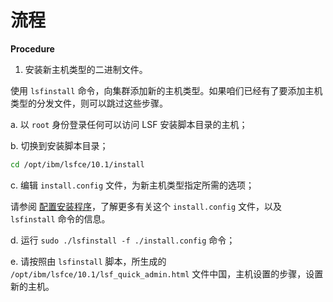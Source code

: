 # 流程

**Procedure**

1. 安装新主机类型的二进制文件。


使用 `lsfinstall` 命令，向集群添加新的主机类型。如果咱们已经有了要添加主机类型的分发文件，则可以跳过这些步骤。

a. 以 `root` 身份登录任何可以访问 LSF 安装脚本目录的主机；

b. 切换到安装脚本目录；

```sh
cd /opt/ibm/lsfce/10.1/install
```


c. 编辑 `install.config` 文件，为新主机类型指定所需的选项；

请参阅 [配置安装程序](../flexing_your_arm_muscle/lsf_install.md#配置安装程序)，了解更多有关这个 `install.config` 文件，以及 `lsfinstall` 命令的信息。


d. 运行 `sudo ./lsfinstall -f ./install.config` 命令；

e. 请按照由 `lsfinstall` 脚本，所生成的 `/opt/ibm/lsfce/10.1/lsf_quick_admin.html` 文件中国，主机设置的步骤，设置新的主机。



